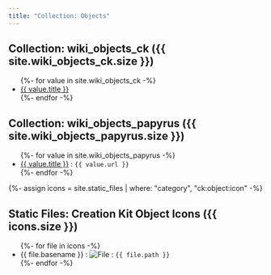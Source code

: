 ```yaml
---
title: "Collection: Objects"
---
```


<h2>Collection: wiki_objects_ck ({{ site.wiki_objects_ck.size }})</h2>
<ul>
{%- for value in site.wiki_objects_ck -%}
  <li><a href="{{ site.baseurl }}{{ value.url }}">{{ value.title }}</a></li>
{%- endfor -%}
</ul>

<h2>Collection: wiki_objects_papyrus ({{ site.wiki_objects_papyrus.size }})</h2>
<ul>
{%- for value in site.wiki_objects_papyrus -%}
  <li><a href="{{ site.baseurl }}{{ value.url }}">{{ value.title }}</a> : <code>{{ value.url }}</code></li>
{%- endfor -%}
</ul>

{%- assign icons = site.static_files | where: "category", "ck:object:icon" -%}
<h2>Static Files: Creation Kit Object Icons ({{ icons.size }})</h2>
<ul>
{%- for file in icons -%}
  <li>{{ file.basename }} : <img src="{{ site.baseurl }}{{ file.path | default: '/assets/object_icon/default.png' }}" alt="File"> : <code>{{ file.path }}</code></li>
{%- endfor -%}
</ul>
